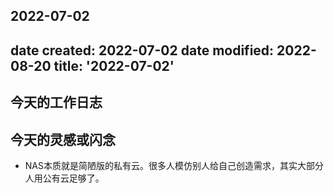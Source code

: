2022-07-02
---
date created: 2022-07-02
date modified: 2022-08-20
title: '2022-07-02'
---

## 今天的工作日志

## 今天的灵感或闪念

- NAS本质就是简陋版的私有云。很多人模仿别人给自己创造需求，其实大部分人用公有云足够了。
